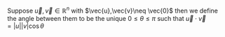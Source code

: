 Suppose $\vec{u},\vec{v}\in\mathbb{R}^n$ with $\vec{u},\vec{v}\neq \vec{0}$ then we define the angle between them to be the unique $0\leq\theta \leq \pi$ such that $\vec{u}\cdot \vec{v}=|u| |v|\cos\theta$ 